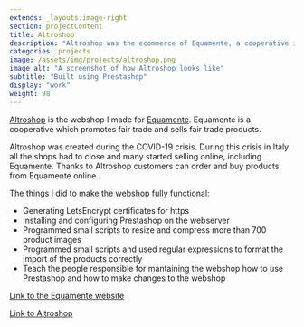 ```yaml
---
extends: _layouts.image-right
section: projectContent
title: Altroshop
description: "Altroshop was the ecommerce of Equamente, a cooperative in Forlì which sells fair trade products. The ecommerce was made with Prestashop."
categories: projects
image: /assets/img/projects/altroshop.png
image_alt: "A screenshot of how Altroshop looks like"
subtitle: "Built using Prestashop"
display: "work"
weight: 98
---
```


<a target="_blank" href="https://altroshop.equamente.info/">Altroshop</a> is the webshop I made for <a target="_blank" href="https://equamente.info/">Equamente</a>. Equamente is a cooperative which promotes fair trade and sells fair trade products.

Altroshop was created during the COVID-19 crisis. During this crisis in Italy all the shops had to close and many started selling online, including Equamente. Thanks to Altroshop customers can order and buy products from Equamente online.

The things I did to make the webshop fully functional:

- Generating LetsEncrypt certificates for https
- Installing and configuring Prestashop on the webserver
- Programmed small scripts to resize and compress more than 700 product images
- Programmed small scripts and used regular expressions to format the import of the products correctly
- Teach the people responsible for mantaining the webshop how to use Prestashop and how to make changes to the webshop

<a target="_blank" href="https://equamente.info/">Link to the Equamente website</a>

<a target="_blank" href="https://altroshop.equamente.info/">Link to Altroshop</a>
